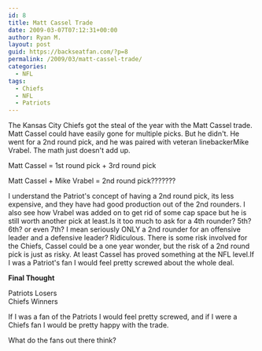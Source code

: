 ```yaml
---
id: 8
title: Matt Cassel Trade
date: 2009-03-07T07:12:31+00:00
author: Ryan M.
layout: post
guid: https://backseatfan.com/?p=8
permalink: /2009/03/matt-cassel-trade/
categories:
  - NFL
tags:
  - Chiefs
  - NFL
  - Patriots
---
```


<div class="entry">
  <p>
    The Kansas City Chiefs got the steal of the year with the Matt Cassel trade. Matt Cassel could have easily gone for multiple picks. But he didn't. He went for a 2nd round pick, and he was paired with veteran linebackerMike Vrabel. The math just doesn't add up.
  </p>

  <p>
    Matt Cassel = 1st round pick + 3rd round pick
  </p>

  <p>
    Matt Cassel + Mike Vrabel = 2nd round pick???????
  </p>

  <p>
    I understand the Patriot's concept of having a 2nd round pick, its less expensive, and they have had good production out of the 2nd rounders. I also see how Vrabel was added on to get rid of some cap space but he is still worth another pick at least.Is it too much to ask for a 4th rounder? 5th? 6th? or even 7th? I mean seriously ONLY a 2nd rounder for an offensive leader and a defensive leader? Ridiculous. There is some risk involved for the Chiefs, Cassel could be a one year wonder, but the risk of a 2nd round pick is just as risky. At least Cassel has proved something at the NFL level.If I was a Patriot's fan I would feel pretty screwed about the whole deal.
  </p>

  <p>
    <strong>Final Thought</strong>
  </p>

  <p>
    Patriots Losers<br /> Chiefs Winners
  </p>

  <p>
    If I was a fan of the Patriots I would feel pretty screwed, and if I were a Chiefs fan I would be pretty happy with the trade.
  </p>

  <p>
    What do the fans out there think?
  </p>
</div>

